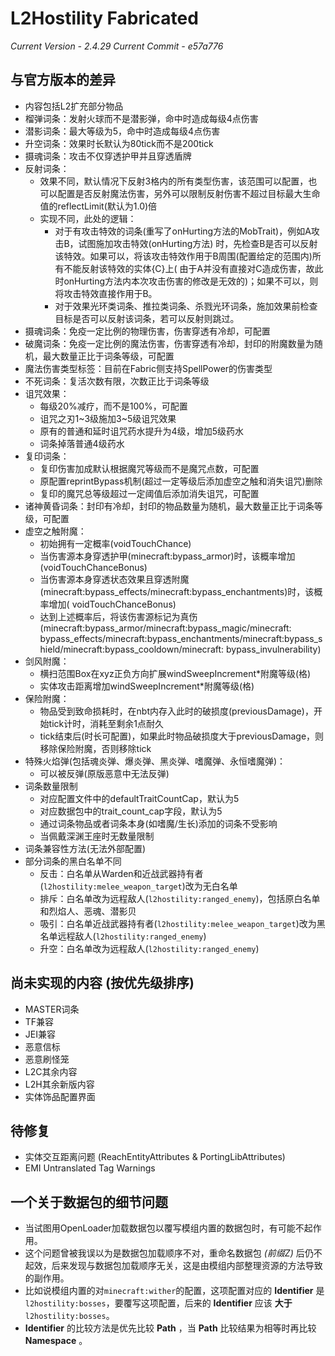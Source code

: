 # L2Hostility Fabricated

*Current Version - 2.4.29*
*Current Commit - e57a776*

## 与官方版本的差异

- 内容包括L2扩充部分物品
- 榴弹词条：发射火球而不是潜影弹，命中时造成每级4点伤害
- 潜影词条：最大等级为5，命中时造成每级4点伤害
- 升空词条：效果时长默认为80tick而不是200tick
- 摄魂词条：攻击不仅穿透护甲并且穿透盾牌
- 反射词条：
    - 效果不同，默认情况下反射3格内的所有类型伤害，该范围可以配置，也可以配置是否反射魔法伤害，另外可以限制反射伤害不超过目标最大生命值的reflectLimit(默认为1.0)倍
    - 实现不同，此处的逻辑：
        - 对于有攻击特效的词条(重写了onHurting方法的MobTrait)，例如A攻击B，试图施加攻击特效(onHurting方法)
          时，先检查B是否可以反射该特效。如果可以，将该攻击特效作用于B周围(配置给定的范围内)所有不能反射该特效的实体{C}上(
          由于A并没有直接对C造成伤害，故此时onHurting方法内本次攻击伤害的修改是无效的)；如果不可以，则将攻击特效直接作用于B。
        - 对于效果光环类词条、推拉类词条、杀戮光环词条，施加效果前检查目标是否可以反射该词条，若可以反射则跳过。
- 摄魂词条：免疫一定比例的物理伤害，伤害穿透有冷却，可配置
- 破魔词条：免疫一定比例的魔法伤害，伤害穿透有冷却，封印的附魔数量为随机，最大数量正比于词条等级，可配置
- 魔法伤害类型标签：目前在Fabric侧支持SpellPower的伤害类型
- 不死词条：复活次数有限，次数正比于词条等级
- 诅咒效果：
    - 每级20%减疗，而不是100%，可配置
    - 诅咒之刃1~3级施加3~5级诅咒效果
    - 原有的普通和延时诅咒药水提升为4级，增加5级药水
    - 词条掉落普通4级药水
- 复印词条：
    - 复印伤害加成默认根据魔咒等级而不是魔咒点数，可配置
    - 原配置reprintBypass机制(超过一定等级后添加虚空之触和消失诅咒)删除
    - 复印的魔咒总等级超过一定阈值后添加消失诅咒，可配置
- 诸神黄昏词条：封印有冷却，封印的物品数量为随机，最大数量正比于词条等级，可配置
- 虚空之触附魔：
    - 初始拥有一定概率(voidTouchChance)
    - 当伤害源本身穿透护甲(minecraft:bypass_armor)时，该概率增加(voidTouchChanceBonus)
    - 当伤害源本身穿透状态效果且穿透附魔(minecraft:bypass_effects/minecraft:bypass_enchantments)时，该概率增加(
      voidTouchChanceBonus)
    - 达到上述概率后，将该伤害源标记为真伤(minecraft:bypass_armor/minecraft:bypass_magic/minecraft:
      bypass_effects/minecraft:bypass_enchantments/minecraft:bypass_shield/minecraft:bypass_cooldown/minecraft:
      bypass_invulnerability)
- 剑风附魔：
    - 横扫范围Box在xyz正负方向扩展windSweepIncrement*附魔等级(格)
    - 实体攻击距离增加windSweepIncrement*附魔等级(格)
- 保险附魔：
    - 物品受到致命损耗时，在nbt内存入此时的破损度(previousDamage)，开始tick计时，消耗至剩余1点耐久
    - tick结束后(时长可配置)，如果此时物品破损度大于previousDamage，则移除保险附魔，否则移除tick
- 特殊火焰弹(包括魂炎弹、爆炎弹、黑炎弹、嗜魔弹、永恒嗜魔弹)：
    - 可以被反弹(原版恶意中无法反弹)
- 词条数量限制
    - 对应配置文件中的defaultTraitCountCap，默认为5
    - 对应数据包中的trait_count_cap字段，默认为5
    - 通过词条物品或者词条本身(如嗜魔/生长)添加的词条不受影响
    - 当佩戴深渊王座时无数量限制
- 词条兼容性方法(无法外部配置)
- 部分词条的黑白名单不同
    - 反击：白名单从Warden和近战武器持有者(`l2hostility:melee_weapon_target`)改为无白名单
    - 排斥：白名单改为远程敌人(`l2hostility:ranged_enemy`)，包括原白名单和烈焰人、恶魂、潜影贝
    - 吸引：白名单近战武器持有者(`l2hostility:melee_weapon_target`)改为黑名单远程敌人(`l2hostility:ranged_enemy`)
    - 升空：白名单改为远程敌人(`l2hostility:ranged_enemy`)

## 尚未实现的内容 (按优先级排序)

- MASTER词条
- TF兼容
- JEI兼容
- 恶意信标
- 恶意刷怪笼
- L2C其余内容
- L2H其余新版内容
- 实体饰品配置界面

## 待修复

- 实体交互距离问题 (ReachEntityAttributes & PortingLibAttributes)
- EMI Untranslated Tag Warnings

## 一个关于数据包的细节问题

- 当试图用OpenLoader加载数据包以覆写模组内置的数据包时，有可能不起作用。
- 这个问题曾被我误以为是数据包加载顺序不对，重命名数据包 *(前缀Z)* 后仍不起效，后来发现与数据包加载顺序无关，这是由模组内部整理资源的方法导致的副作用。
- 比如说模组内置的对`minecraft:wither`的配置，这项配置对应的 **Identifier** 是`l2hostility:bosses`，要覆写这项配置，后来的
  **Identifier** 应该 **大于** `l2hostility:bosses`。
- **Identifier** 的比较方法是优先比较 **Path** ，当 **Path** 比较结果为相等时再比较 **Namespace** 。